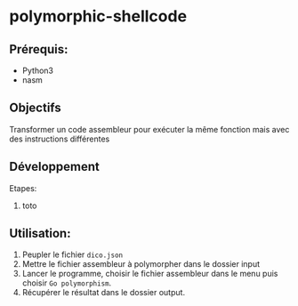 # polymorphic-shellcode

## Prérequis:
- Python3
- nasm

## Objectifs
Transformer un code assembleur pour exécuter la même fonction mais avec des instructions différentes 

## Développement
Etapes:
1. toto

## Utilisation:
1. Peupler le fichier `dico.json`
2. Mettre le fichier assembleur à polymorpher dans le dossier input
3. Lancer le programme, choisir le fichier assembleur dans le menu puis choisir `Go polymorphism`.
4. Récupérer le résultat dans le dossier output.
